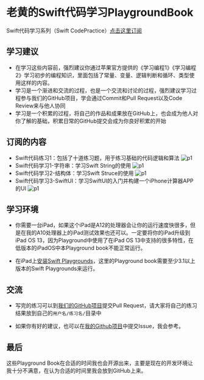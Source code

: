 # 老黄的Swift代码学习PlaygroundBook

Swift代码学习系列（Swift CodePractice）[点击这里订阅](https://developer.apple.com/ul/sp0?url=https://hdcola.github.io/cpfeed.json)

## 学习建议

* 在学习这些内容前，强烈建议你通过苹果官方提供的《学习编程1》《学习编程2》学习初步的编程知识，里面包括了常量、变量、逻辑判断和循环、类型使用这样的内容。
* 学习是一个渐进和交流的过程，也是一个交流和讨论的过程，强烈建议学习过程参与我们的GitHub项目，学会通过Commit和Pull Request以及Code Review来与他人协同
* 学习是一个积累的过程，将自己的作品和成果放在GitHub上，也会成为他人对你了解的基础，积累日常的GitHub提交会成为你良好积累的开始

## 订阅的内容

* Swift代码练习1：包括了十道练习题，用于练习基础的代码逻辑和算法 ![p1](https://hdcola.github.io/CodePractice/cp1p1.png)
* Swift代码学习1-字符串：学习Swift String的使用 ![p1](https://hdcola.github.io/CodeLearn/cl1p1.jpeg)
* Swift代码学习2-结构体：学习Swift Struce的使用 ![p1](https://hdcola.github.io/CodeLearn/cl2p1.jpeg)
* Swift代码学习3-SwiftUI：学习SwiftUI的入门并构建一个iPhone计算器APP的UI ![p1](https://hdcola.github.io/CodeLearn/cl3p2.jpeg)

## 学习环境

* 你需要一台iPad，如果这个iPad是A12的处理器会让你的运行速度快很多，但是在我的A10处理器上的iPad测试效果也还可以。一定要将你的iPad升级到iPad OS 13，因为Playground中使用了在iPad OS 13中支持的很多特性，在低版本的iPadOS中本Playground book不能正常运行。

* 在iPad上[安装Swift Playgrounds](https://itunes.apple.com/us/app/swift-playgrounds/id908519492?mt=8)，这里的Playground book需要至少3.1以上版本的Swift Playgrounds来运行。

## 交流

* 写完的练习可以到[我们的GitHub项目](https://github.com/HDCodePractice/SwiftPracticeResult)提交Pull Request，请大家将自己的练习结果放到自己的`用户名/练习名/`目录中

* 如果你有好的建议，也可以在[我的Github项目](https://github.com/hdcola/hdcola.github.io)中提交Issue，我会参考。

## 最后

这些Playground Book在合适的时间我也会开源出来，主要是现在的开发环境让我十分不满意，在认为合适的时间里我会放到GitHub上来。

